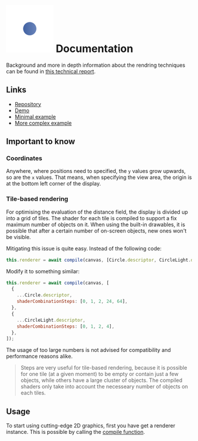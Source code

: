 # ![SDF-2D logo](../docs/media/logo-colored.svg) Documentation

Background and more in depth information about the rendring techniques can be found in [this technical report](media/sdf-2d.pdf).

## Links

- [Repository](https://github.com/schmelczerandras/sdf-2d)
- [Demo](https://sdf2d.schmelczer.dev/)
- [Minimal example](https://github.com/schmelczerandras/sdf-2d-minimal-example)
- [More complex example](https://github.com/schmelczerandras/sdf-2d-minimal-example)

## Important to know

### Coordinates

Anywhere, where positions need to specified, the `y` values grow upwards, so are the `x` values. That means, when specifying the view area, the origin is at the bottom left corner of the display.

### Tile-based rendering

For optimising the evaluation of the distance field, the display is divided up into a grid of tiles. The shader for each tile is compiled to support a fix maximum number of objects on it. When using the built-in drawables, it is possible that after a certain number of on-screen objects, new ones won't be visible.

Mitigating this issue is quite easy. Instead of the following code:

```js
this.renderer = await compile(canvas, [Circle.descriptor, CircleLight.descriptor]);
```

Modify it to something similar:

```js
this.renderer = await compile(canvas, [
  {
    ...Circle.descriptor,
    shaderCombinationSteps: [0, 1, 2, 24, 64],
  },
  {
    ...CircleLight.descriptor,
    shaderCombinationSteps: [0, 1, 2, 4],
  },
]);
```

The usage of too large numbers is not advised for compatibility and performance reasons alike.

> Steps are very useful for tile-based rendering, because it is possible for one tile (at a given moment) to be empty or contain just a few objects, while others have a large cluster of objects. The compiled shaders only take into account the necesseary number of objects on each tiles.

## Usage

To start using cutting-edge 2D graphics, first you have get a renderer instance. This is possible by calling the [compile function](globals.html#compile).
